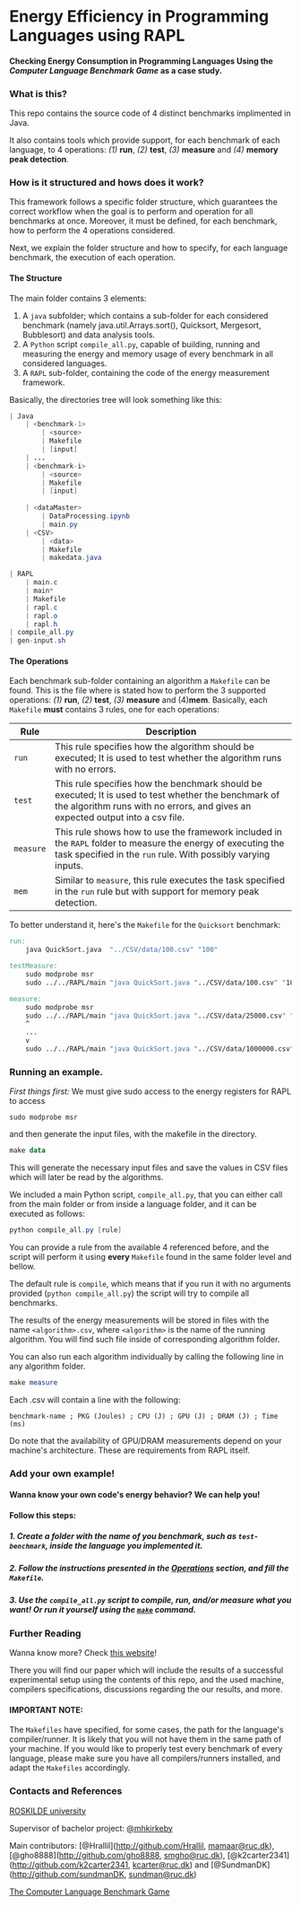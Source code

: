 # Energy Efficiency in Programming Languages using RAPL
#### Checking Energy Consumption in Programming Languages Using the _Computer Language Benchmark Game_ as a case study.

### What is this?

This repo contains the source code of 4 distinct benchmarks implimented in Java.

It also contains tools which provide support, for each benchmark of each language, to 4 operations: *(1)* **run**, *(2)* **test**, *(3)* **measure** and *(4)* **memory peak detection**.

### How is it structured and hows does it work?

This framework follows a specific folder structure, which guarantees the correct workflow when the goal is to perform and operation for all benchmarks at once.
Moreover, it must be defined, for each benchmark, how to perform the 4 operations considered.

Next, we explain the folder structure and how to specify, for each language benchmark, the execution of each operation.

#### The Structure
The main folder contains 3 elements: 
1. A `java` subfolder; which contains a sub-folder for each considered benchmark (namely java.util.Arrays.sort(), Quicksort, Mergesort, Bubblesort) and data analysis tools.
2. A `Python` script `compile_all.py`, capable of building, running and measuring the energy and memory usage of every benchmark in all considered languages.
3. A `RAPL` sub-folder, containing the code of the energy measurement framework.

Basically, the directories tree will look something like this:

```Java
| Java
	| <benchmark-1>
		| <source>
		| Makefile
		| [input]
	| ...
	| <benchmark-i>
		| <source>
		| Makefile
		| [input]
	
	| <dataMaster>
		| DataProcessing.ipynb
		| main.py
	| <CSV>
		| <data>
		| Makefile
		| makedata.java

| RAPL
	| main.c
	| main*
	| Makefile
	| rapl.c
	| rapl.o
	| rapl.h
| compile_all.py
| gen-input.sh

```




#### The Operations

Each benchmark sub-folder containing an algorithm a `Makefile` can be found.
This is the file where is stated how to perform the 3 supported operations: *(1)* **run**, *(2)* **test**, *(3)* **measure** and (4)**mem**. 
Basically, each `Makefile` **must** contains 3 rules, one for each operations:

| Rule | Description |
| -------- | -------- |
| `run` | This rule specifies how the algorithm should be executed; It is used to test whether the algorithm runs with no errors. |
| `test` | This rule specifies how the benchmark should be executed; It is used to test whether the benchmark of the algorithm runs with no errors, and gives an expected output into a csv file. |
| `measure` | This rule shows how to use the framework included in the `RAPL` folder to measure the energy of executing the task specified in the `run` rule. With possibly varying  inputs. |
| `mem` | Similar to `measure`, this rule executes the task specified in the `run` rule but with support for memory peak detection. |

To better understand it, here's the `Makefile` for the `Quicksort` benchmark:

```Makefile
run:
	java QuickSort.java  "../CSV/data/100.csv" "100"

testMeasure: 
	sudo modprobe msr
	sudo ../../RAPL/main "java QuickSort.java "../CSV/data/100.csv" "100" " test Quicksort

measure: 
	sudo modprobe msr
	sudo ../../RAPL/main "java QuickSort.java "../CSV/data/25000.csv" "25000" " quicksort quicksort25000
	^
	...
	v
	sudo ../../RAPL/main "java QuickSort.java "../CSV/data/1000000.csv" "1000000" " quicksort quicksort1000000


```

### Running an example.

*First things first:* We must give sudo access to the energy registers for RAPL to access
```
sudo modprobe msr
```
and then generate the input files, with the makefile in the <CSV> directory.

```PowerShell
make data
```
This will generate the necessary input files and save the values in CSV files which will later be read by the algorithms.

We included a main Python script, `compile_all.py`, that you can either call from the main folder or from inside a language folder, and it can be executed as follows:

```PowerShell
python compile_all.py [rule]
```

You can provide a rule from the available 4 referenced before, and the script will perform it using **every** `Makefile` found in the same folder level and bellow.

The default rule is `compile`, which means that if you run it with no arguments provided (`python compile_all.py`) the script will try to compile all benchmarks.

The results of the energy measurements will be stored in files with the name `<algorithm>.csv`, where `<algorithm>` is the name of the running algorithm. 
You will find such file inside of corresponding algorithm folder.

You can also run each algorithm individually by calling the following line in any algorithm folder.

```PowerShell
make measure
```

Each <algorithm>.csv will contain a line with the following: 

```benchmark-name ; PKG (Joules) ; CPU (J) ; GPU (J) ; DRAM (J) ; Time (ms)```

Do note that the availability of GPU/DRAM measurements depend on your machine's architecture. These are requirements from RAPL itself.

### Add your own example!
#### Wanna know your own code's energy behavior? We can help you!
#### Follow this steps:

##### 1. Create a folder with the name of you benchmark, such as `test-benchmark`, inside the language you implemented it.

##### 2. Follow the instructions presented in the [Operations](#the-operations) section, and fill the `Makefile`.

##### 3. Use the `compile_all.py` script to compile, run, and/or measure what you want! Or run it yourself using the [`make`](https://linux.die.net/man/1/make) command.

### Further Reading
Wanna know more? Check [this website](TBA)!

There you will find our paper which will include the results of a successful experimental setup using the contents of this repo, and the used machine, compilers specifications, discussions regarding the our results, and more.

#### IMPORTANT NOTE:
The `Makefiles` have specified, for some cases, the path for the language's compiler/runner. 
It is likely that you will not have them in the same path of your machine.
If you would like to properly test every benchmark of every language, please make sure you have all compilers/runners installed, and adapt the `Makefiles` accordingly.

### Contacts and References

[ROSKILDE university ](https://ruc.dk)

Supervisor of bachelor project: [@mhkirkeby](http://github.com/mhkirkeby)

Main contributors: [@Hrallil](http://github.com/Hrallil, mamaar@ruc.dk), [@gho8888](http://github.com/gho8888, smgho@ruc.dk), [@k2carter2341](http://github.com/k2carter2341, kcarter@ruc.dk) and [@SundmanDK](http://github.com/sundmanDK, sundman@ruc.dk)


[The Computer Language Benchmark Game](https://benchmarksgame-team.pages.debian.net/benchmarksgame/)

